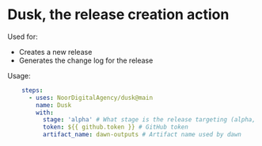 # Dusk, the release creation action

Used for:
- Creates a new release
- Generates the change log for the release

Usage:
```yaml
    steps:
      - uses: NoorDigitalAgency/dusk@main
        name: Dusk
        with:
          stage: 'alpha' # What stage is the release targeting (alpha, beta and production)
          token: ${{ github.token }} # GitHub token
          artifact_name: dawn-outputs # Artifact name used by dawn
```
